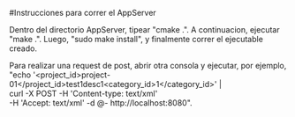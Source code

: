 #Instrucciones para correr el AppServer

Dentro del directorio AppServer, tipear "cmake .". A continuacion, ejecutar "make .". Luego, "sudo make install", y finalmente correr el ejecutable creado.

Para realizar una request de post, abrir otra consola y ejecutar, por ejemplo, "echo '<issue><project_id>project-01</project_id><subject>test1</subject><description>desc1</description><category_id>1</category_id></issue>' | \
curl -X POST -H 'Content-type: text/xml' \
-H 'Accept: text/xml' -d @- http://localhost:8080".
